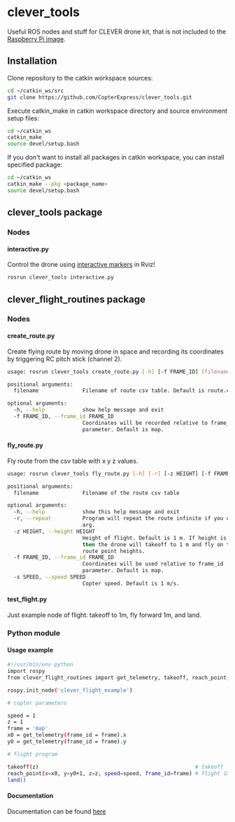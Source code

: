 # clever_tools

Useful ROS nodes and stuff for CLEVER drone kit, that is not included to the [Raspberry Pi image](https://github.com/CopterExpress/clever/releases).

## Installation

Clone repository to the catkin workspace sources:

```bash
cd ~/catkin_ws/src
git clone https://github.com/CopterExpress/clever_tools.git
```

Execute catkin_make in catkin workspace directory and source environment setup files:

```bash
cd ~/catkin_ws
catkin_make
source devel/setup.bash
```

If you don't want to install all packages in catkin workspace, you can install specified package:

```bash
cd ~/catkin_ws
catkin_make --pkg <package_name>
source devel/setup.bash
```

## clever_tools package

### Nodes

#### interactive.py

Control the drone using [interactive markers](http://wiki.ros.org/interactive_markers) in Rviz!

```bash
rosrun clever_tools interactive.py
```

## clever_flight_routines package

### Nodes

#### create_route.py

Create flying route by moving drone in space and recording its coordinates by triggering RC pitch stick (channel 2).

```bash
usage: rosrun clever_tools create_route.py [-h] [-f FRAME_ID] [filename]

positional arguments:
  filename              Filename of route csv table. Default is route.csv.

optional arguments:
  -h, --help            show help message and exit
  -f FRAME_ID, --frame_id FRAME_ID
                        Coordinates will be recorded relative to frame_id
                        parameter. Default is map.
```

#### fly_route.py

Fly route from the csv table with x y z values.

```bash
usage: rosrun clever_tools fly_route.py [-h] [-r] [-z HEIGHT] [-f FRAME_ID] [-s SPEED] [filename]

positional arguments:
  filename              Filename of the route csv table

optional arguments:
  -h, --help            show this help message and exit
  -r, --repeat          Program will repeat the route infinite if you use this
                        arg.
  -z HEIGHT, --height HEIGHT
                        Height of flight. Default is 1 m. If height is 'nan'
                        then the drone will takeoff to 1 m and fly on the
                        route point heights.
  -f FRAME_ID, --frame_id FRAME_ID
                        Coordinates will be used relative to frame_id
                        parameter. Default is map.
  -s SPEED, --speed SPEED
                        Copter speed. Default is 1 m/s.
```

#### test_flight.py

Just example node of flight: takeoff to 1m, fly forward 1m, and land.

### Python module

#### Usage example

```bash
#!/usr/bin/env python
import rospy
from clever_flight_routines import get_telemetry, takeoff, reach_point, land

rospy.init_node('clever_flight_example')

# copter parameters

speed = 1
z = 1
frame = 'map'
x0 = get_telemetry(frame_id = frame).x
y0 = get_telemetry(frame_id = frame).y

# flight program

takeoff(z)                                                  # takeoff
reach_point(x=x0, y=y0+1, z=z, speed=speed, frame_id=frame) # flight 1m toward
land()
```

#### Documentation

Documentation can be found [here](clever_flight_routines/README.md)

